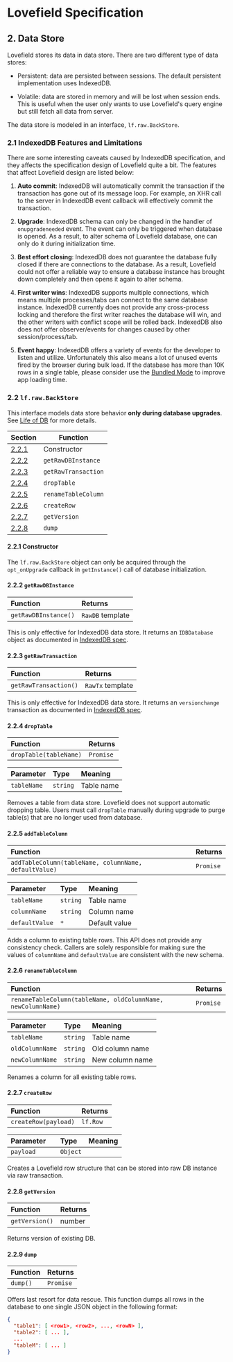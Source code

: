 # Lovefield Specification

## 2. Data Store

Lovefield stores its data in data store. There are two different type of data
stores:

* Persistent: data are persisted between sessions. The default persistent
  implementation uses IndexedDB.

* Volatile: data are stored in memory and will be lost when session ends. This
  is useful when the user only wants to use Lovefield's query engine but still
  fetch all data from server.

The data store is modeled in an interface, `lf.raw.BackStore`.

### 2.1 IndexedDB Features and Limitations

There are some interesting caveats caused by IndexedDB specification, and they
affects the specification design of Lovefield quite a bit. The features that
affect Lovefield design are listed below:

1. __Auto commit__: IndexedDB will automatically commit the transaction if the
   transaction has gone out of its message loop. For example, an XHR call to the
   server in IndexedDB event callback will effectively commit the transaction.

2. __Upgrade__: IndexedDB schema can only be changed in the handler of
   `onupgradeneeded` event. The event can only be triggered when database is
   opened. As a result, to alter schema of Lovefield database, one can only do
   it during initialization time.

3. __Best effort closing__: IndexedDB does not guarantee the database fully
   closed if there are connections to the database. As a result, Lovefield could
   not offer a reliable way to ensure a database instance has brought down
   completely and then opens it again to alter schema.

4. __First writer wins__: IndexedDB supports multiple connections, which means
   multiple processes/tabs can connect to the same database instance. IndexedDB
   currently does not provide any cross-process locking and therefore the first
   writer reaches the database will win, and the other writers with conflict
   scope will be rolled back. IndexedDB also does not offer observer/events for
   changes caused by other session/process/tab.

5. __Event happy__: IndexedDB offers a variety of events for the developer to
   listen and utilize. Unfortunately this also means a lot of unused events
   fired by the browser during bulk load. If the database has more than 10K
   rows in a single table, please consider use the [Bundled Mode](99_postfix.md)
   to improve app loading time.

### 2.2 `lf.raw.BackStore`

This interface models data store behavior __only during database upgrades__. See
[Life of DB](03_life_of_db.md) for more details.

|Section                        |Function            |
|:------------------------------|--------------------|
|[2.2.1](#221-constructor)      |Constructor         |
|[2.2.2](#222-getrawdbinstance) |`getRawDBInstance`  |
|[2.2.3](#223-getrawtransaction)|`getRawTransaction` |
|[2.2.4](#224-droptable)        |`dropTable`         |
|[2.2.5](#225-renametablecolumn)|`renameTableColumn` |
|[2.2.6](#226-createrow)        |`createRow`         |
|[2.2.7](#227-getversion)       |`getVersion`        |
|[2.2.8](#228-dump)             |`dump`              |

#### 2.2.1 Constructor

The `lf.raw.BackStore` object can only be acquired through the `opt_onUpgrade`
callback in `getInstance()` call of database initialization.

#### 2.2.2 `getRawDBInstance`

| Function               | Returns                |
|:-----------------------|:-----------------------|
|`getRawDBInstance()`    |`RawDB` template        |

This is only effective for IndexedDB data store. It returns an `IDBDatabase`
object as documented in [IndexedDB spec](http://www.w3.org/TR/IndexedDB).

#### 2.2.3 `getRawTransaction`

| Function               | Returns                |
|:-----------------------|:-----------------------|
|`getRawTransaction()`   |`RawTx` template        |

This is only effective for IndexedDB data store. It returns an `versionchange`
transaction as documented in [IndexedDB spec](http://www.w3.org/TR/IndexedDB).

#### 2.2.4 `dropTable`

| Function               | Returns                |
|:-----------------------|:-----------------------|
|`dropTable(tableName)`  |`Promise`               |

| Parameter | Type   |Meaning         |
|:----------|:-------|:---------------|
|`tableName`|`string`|Table name      |

Removes a table from data store. Lovefield does not support automatic dropping
table. Users must call `dropTable` manually during upgrade to purge table(s)
that are no longer used from database.

#### 2.2.5 `addTableColumn`

| Function                                            | Returns |
|:----------------------------------------------------|:--------|
|`addTableColumn(tableName, columnName, defaultValue)`|`Promise`|

| Parameter    | Type   |Meaning         |
|:-------------|:-------|:---------------|
|`tableName`   |`string`|Table name      |
|`columnName`  |`string`|Column name     |
|`defaultValue`|`*`     |Default value   |

Adds a column to existing table rows. This API does not provide any consistency
check. Callers are solely responsible for making sure the values of `columnName`
and `defaultValue` are consistent with the new schema.

#### 2.2.6 `renameTableColumn`

| Function                                                   | Returns |
|:-----------------------------------------------------------|:--------|
|`renameTableColumn(tableName, oldColumnName, newColumnName)`|`Promise`|

| Parameter     | Type   |Meaning         |
|:--------------|:-------|:---------------|
|`tableName`    |`string`|Table name      |
|`oldColumnName`|`string`|Old column name |
|`newColumnName`|`string`|New column name |

Renames a column for all existing table rows.

#### 2.2.7 `createRow`

| Function           | Returns |
|:-------------------|:--------|
|`createRow(payload)`|`lf.Row` |

| Parameter    | Type   |Meaning         |
|:-------------|:-------|:---------------|
|`payload     `|`Object`|                |

Creates a Lovefield row structure that can be stored into raw DB instance via
raw transaction.

#### 2.2.8 `getVersion`

| Function           | Returns |
|:-------------------|:--------|
|`getVersion()`      |number   |

Returns version of existing DB.

#### 2.2.9 `dump`

| Function           | Returns |
|:-------------------|:--------|
|`dump()`            |`Promise`|

Offers last resort for data rescue. This function dumps all rows in the database
to one single JSON object in the following format:

```json
{
  "table1": [ <row1>, <row2>, ..., <rowN> ],
  "table2": [ ... ],
  ...
  "tableM": [ ... ]
}
```
